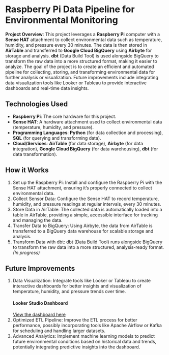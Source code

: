# Raspberry Pi Data Pipeline for Environmental Monitoring

**Project Overview**:
This project leverages a **Raspberry Pi** computer with a **Sense HAT** attachment to collect environmental data such as temperature, humidity, and pressure every 30 minutes. The data is then stored in **AirTable** and transferred to **Google Cloud BigQuery** using **Airbyte** for storage and analysis. **dbt** (Data Build Tool) is used alongside BigQuery to transform the raw data into a more structured format, making it easier to analyze. The goal of the project is to create an efficient and automated pipeline for collecting, storing, and transforming environmental data for further analysis or visualization. Future improvements include integrating data visualization tools like Looker or Tableau to provide interactive dashboards and real-time data insights.

## **Technologies Used**
- **Raspberry Pi**: The core hardware for this project.
- **Sense HAT**: A hardware attachment used to collect environmental data (temperature, humidity, and pressure).
- **Programming Languages**: **Python** (for data collection and processing), **SQL** (for querying and transforming data).
- **Cloud/Services**: **AirTable** (for data storage), **Airbyte** (for data integration), **Google Cloud BigQuery** (for data warehousing), **dbt** (for data transformation).

## **How it Works**
1. Set up the Raspberry Pi: Install and configure the Raspberry Pi with the Sense HAT attachment, ensuring it’s properly connected to collect environmental data.
2. Collect Sensor Data: Configure the Sense HAT to record temperature, humidity, and pressure readings at regular intervals, every 30 minutes.
3. Store Data in AirTable: The collected data is automatically loaded into a table in AirTable, providing a simple, accessible interface for tracking and managing the data.
4. Transfer Data to BigQuery: Using Airbyte, the data from AirTable is transferred to a BigQuery data warehouse for scalable storage and analysis.
5. Transform Data with dbt: dbt (Data Build Tool) runs alongside BigQuery to transform the raw data into a more structured, analysis-ready format. *(In progress)*


## **Future Improvements**
1. Data Visualization: Integrate tools like Looker or Tableau to create interactive dashboards for better insights and visualization of temperature, humidity, and pressure trends over time.
      #### Looker Studio Dashboard
      [View the dashboard here](https://itochr.github.io/raspberrypi/dashboard.html)
3. Optimized ETL Pipeline: Improve the ETL process for better performance, possibly incorporating tools like Apache Airflow or Kafka for scheduling and handling larger datasets.
4. Advanced Analytics: Implement machine learning models to predict future environmental conditions based on historical data and trends, potentially integrating predictive insights into the dashboard.
